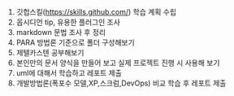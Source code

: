 
1. 깃헙스킬(https://skills.github.com/) 학습 계획 수립
2. 옵시디언 tip, 유용한 플러그인 조사
3. markdown 문법 조사 후 정리
4. PARA 방법론 기준으로 폴더 구성해보기
5. 제텔카스텐 공부해보기 
6. 본인만의 문서 양식을 만들어 보고 실제 프로젝트 진행 시 사용해 보기
7. uml에 대해서 학습하고 레포트 제출
8. 개발방법론(폭포수 모델,XP,스크럼,DevOps) 비교 학습 후 레포트 제출


